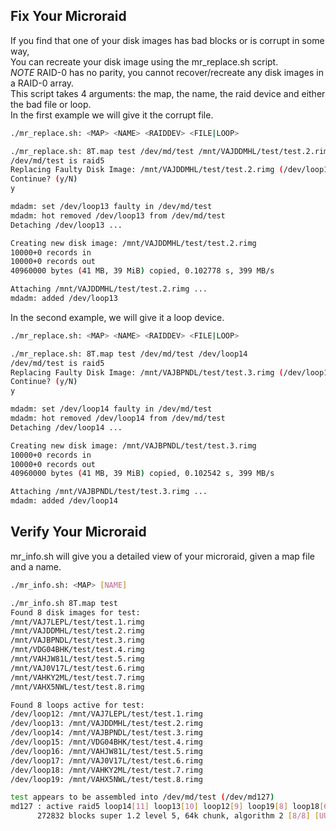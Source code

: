 ## Fix Your Microraid
If you find that one of your disk images has bad blocks or is corrupt in some way, \
You can recreate your disk image using the mr_replace.sh script. \
*NOTE* RAID-0 has no parity, you cannot recover/recreate any disk images in a RAID-0 array. \
This script takes 4 arguments: the map, the name, the raid device and either the bad file or loop. \
In the first example we will give it the corrupt file.
```bash
./mr_replace.sh: <MAP> <NAME> <RAIDDEV> <FILE|LOOP>

./mr_replace.sh: 8T.map test /dev/md/test /mnt/VAJDDMHL/test/test.2.rimg
/dev/md/test is raid5
Replacing Faulty Disk Image: /mnt/VAJDDMHL/test/test.2.rimg (/dev/loop13) ...
Continue? (y/N)
y

mdadm: set /dev/loop13 faulty in /dev/md/test
mdadm: hot removed /dev/loop13 from /dev/md/test
Detaching /dev/loop13 ...

Creating new disk image: /mnt/VAJDDMHL/test/test.2.rimg
10000+0 records in
10000+0 records out
40960000 bytes (41 MB, 39 MiB) copied, 0.102778 s, 399 MB/s

Attaching /mnt/VAJDDMHL/test/test.2.rimg ...
mdadm: added /dev/loop13
```

In the second example, we will give it a loop device.
```bash
./mr_replace.sh: <MAP> <NAME> <RAIDDEV> <FILE|LOOP>

./mr_replace.sh: 8T.map test /dev/md/test /dev/loop14
/dev/md/test is raid5
Replacing Faulty Disk Image: /mnt/VAJBPNDL/test/test.3.rimg (/dev/loop14) ...
Continue? (y/N)
y

mdadm: set /dev/loop14 faulty in /dev/md/test
mdadm: hot removed /dev/loop14 from /dev/md/test
Detaching /dev/loop14 ...

Creating new disk image: /mnt/VAJBPNDL/test/test.3.rimg
10000+0 records in
10000+0 records out
40960000 bytes (41 MB, 39 MiB) copied, 0.102542 s, 399 MB/s

Attaching /mnt/VAJBPNDL/test/test.3.rimg ...
mdadm: added /dev/loop14
```

## Verify Your Microraid
mr_info.sh will give you a detailed view of your microraid, given a map file and a name.
```bash
./mr_info.sh: <MAP> [NAME]

./mr_info.sh 8T.map test
Found 8 disk images for test:
/mnt/VAJ7LEPL/test/test.1.rimg
/mnt/VAJDDMHL/test/test.2.rimg
/mnt/VAJBPNDL/test/test.3.rimg
/mnt/VDG04BHK/test/test.4.rimg
/mnt/VAHJW81L/test/test.5.rimg
/mnt/VAJ0V17L/test/test.6.rimg
/mnt/VAHKY2ML/test/test.7.rimg
/mnt/VAHX5NWL/test/test.8.rimg

Found 8 loops active for test:
/dev/loop12: /mnt/VAJ7LEPL/test/test.1.rimg
/dev/loop13: /mnt/VAJDDMHL/test/test.2.rimg
/dev/loop14: /mnt/VAJBPNDL/test/test.3.rimg
/dev/loop15: /mnt/VDG04BHK/test/test.4.rimg
/dev/loop16: /mnt/VAHJW81L/test/test.5.rimg
/dev/loop17: /mnt/VAJ0V17L/test/test.6.rimg
/dev/loop18: /mnt/VAHKY2ML/test/test.7.rimg
/dev/loop19: /mnt/VAHX5NWL/test/test.8.rimg

test appears to be assembled into /dev/md/test (/dev/md127)
md127 : active raid5 loop14[11] loop13[10] loop12[9] loop19[8] loop18[6] loop17[5] loop16[4] loop15[3]
      272832 blocks super 1.2 level 5, 64k chunk, algorithm 2 [8/8] [UUUUUUUU]
```
